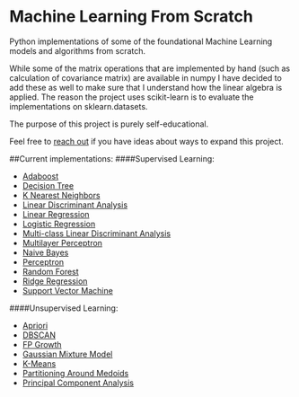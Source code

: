 # Machine Learning From Scratch

Python implementations of some of the foundational Machine Learning models and algorithms from scratch.

While some of the matrix operations that are implemented by hand (such as calculation of covariance matrix) are 
available in numpy I have decided to add these as well to make sure that I understand how the linear algebra is applied.
The reason the project uses scikit-learn is to evaluate the implementations on sklearn.datasets.

The purpose of this project is purely self-educational.

Feel free to [reach out](mailto:eriklindernoren@gmail.com) if you have ideas about ways to expand this project.

##Current implementations:
####Supervised Learning:
- [Adaboost](https://github.com/eriklindernoren/ML-From-Scratch/blob/master/supervised_learning/adaboost.py)
- [Decision Tree](https://github.com/eriklindernoren/ML-From-Scratch/blob/master/supervised_learning/decision_tree.py)
- [K Nearest Neighbors](https://github.com/eriklindernoren/ML-From-Scratch/blob/master/supervised_learning/k_nearest_neighbors.py)
- [Linear Discriminant Analysis](https://github.com/eriklindernoren/ML-From-Scratch/blob/master/supervised_learning/linear_discriminant_analysis.py)
- [Linear Regression](https://github.com/eriklindernoren/ML-From-Scratch/blob/master/supervised_learning/linear_regression.py)
- [Logistic Regression](https://github.com/eriklindernoren/ML-From-Scratch/blob/master/supervised_learning/logistic_regression.py)
- [Multi-class Linear Discriminant Analysis](https://github.com/eriklindernoren/ML-From-Scratch/blob/master/supervised_learning/multi_class_lda.py)
- [Multilayer Perceptron](https://github.com/eriklindernoren/ML-From-Scratch/blob/master/supervised_learning/multilayer_perceptron.py)
- [Naive Bayes](https://github.com/eriklindernoren/ML-From-Scratch/blob/master/supervised_learning/naive_bayes.py)
- [Perceptron](https://github.com/eriklindernoren/ML-From-Scratch/blob/master/supervised_learning/perceptron.py)
- [Random Forest](https://github.com/eriklindernoren/ML-From-Scratch/blob/master/supervised_learning/random_forest.py)
- [Ridge Regression](https://github.com/eriklindernoren/ML-From-Scratch/blob/master/supervised_learning/ridge_regression.py)
- [Support Vector Machine](https://github.com/eriklindernoren/ML-From-Scratch/blob/master/supervised_learning/support_vector_machine.py)

####Unsupervised Learning:
- [Apriori](https://github.com/eriklindernoren/ML-From-Scratch/blob/master/unsupervised_learning/apriori.py)
- [DBSCAN](https://github.com/eriklindernoren/ML-From-Scratch/blob/master/unsupervised_learning/dbscan.py)
- [FP Growth](https://github.com/eriklindernoren/ML-From-Scratch/blob/master/unsupervised_learning/fp_growth.py)
- [Gaussian Mixture Model](https://github.com/eriklindernoren/ML-From-Scratch/blob/master/unsupervised_learning/gaussian_mixture_model.py)
- [K-Means](https://github.com/eriklindernoren/ML-From-Scratch/blob/master/unsupervised_learning/k_means.py)
- [Partitioning Around Medoids](https://github.com/eriklindernoren/ML-From-Scratch/blob/master/unsupervised_learning/partitioning_around_medoids.py)
- [Principal Component Analysis](https://github.com/eriklindernoren/ML-From-Scratch/blob/master/unsupervised_learning/principal_component_analysis.py)
